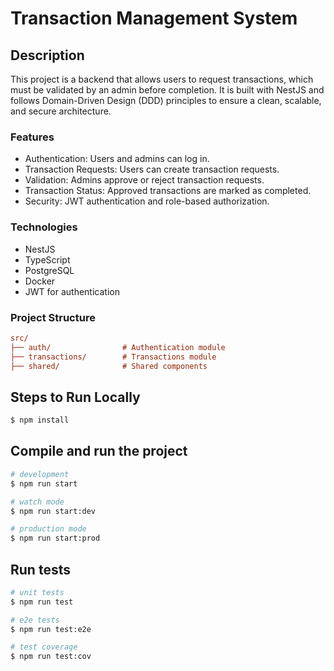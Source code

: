 # Transaction Management System

## Description

This project is a backend that allows users to request transactions, which must be validated by an admin before completion.
It is built with NestJS and follows Domain-Driven Design (DDD) principles to ensure a clean, scalable, and secure architecture.

### Features

* Authentication: Users and admins can log in.
* Transaction Requests: Users can create transaction requests.
* Validation: Admins approve or reject transaction requests.
* Transaction Status: Approved transactions are marked as completed.
* Security: JWT authentication and role-based authorization.

### Technologies

* NestJS
* TypeScript
* PostgreSQL
* Docker
* JWT for authentication

### Project Structure

```ini {"id":"01J8R210EEQ82T50BVHGQWWSPT"}
src/
├── auth/                # Authentication module
├── transactions/        # Transactions module
├── shared/              # Shared components
```

## Steps to Run Locally

```bash {"id":"01J8R210EEQ82T50BVHHS7469P"}
$ npm install
```

## Compile and run the project

```bash {"id":"01J8R210EEQ82T50BVHMCY6ARX"}
# development
$ npm run start

# watch mode
$ npm run start:dev

# production mode
$ npm run start:prod
```

## Run tests

```bash {"id":"01J8R210EEQ82T50BVHRB9SAQ1"}
# unit tests
$ npm run test

# e2e tests
$ npm run test:e2e

# test coverage
$ npm run test:cov
```
